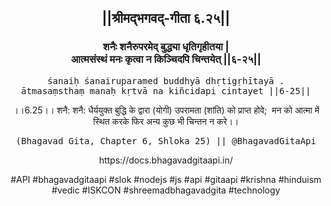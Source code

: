 <center><h2>||श्रीमद्‍भगवद्‍-गीता ६.२५||</h2>
<h3>शनैः शनैरुपरमेद् बुद्ध्या धृतिगृहीतया |<br/>आत्मसंस्थं मनः कृत्वा न किञ्चिदपि चिन्तयेत् ||६-२५||</h3>
<pre>śanaiḥ śanairuparamed buddhyā dhṛtigṛhītayā .<br/>ātmasaṃsthaṃ manaḥ kṛtvā na kiñcidapi cintayet ||6-25||</pre>
<p>।।6.25।। शनै: शनै: धैर्ययुक्त बुद्धि के द्वारा (योगी) उपरामता (शांति) को प्राप्त होवे;  मन को आत्मा में स्थित करके फिर अन्य कुछ भी चिन्तन न करे।।</p>
<pre>(Bhagavad Gita, Chapter 6, Shloka 25) || @BhagavadGitaApi</pre><p>https://docs.bhagavadgitaapi.in/</p><p>#API #bhagavadgitaapi #slok #nodejs #js #api #gitaapi #krishna #hinduism #vedic #ISKCON #shreemadbhagavadgita #technology</p></center>